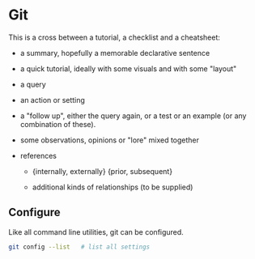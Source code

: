# Git

This is a cross between a tutorial, a checklist and a cheatsheet:

  * a summary, hopefully a memorable declarative sentence

  * a quick tutorial, ideally with some visuals and with some "layout"

  * a query

  * an action or setting

  * a "follow up", either the query again, or a test or an example (or any combination of these).

  * some observations, opinions or "lore" mixed together

  * references

    - {internally, externally} {prior, subsequent}

    - additional kinds of relationships (to be supplied)

  


## Configure

Like all command line utilities, git can be configured.

```bash
git config --list	# list all settings
```
